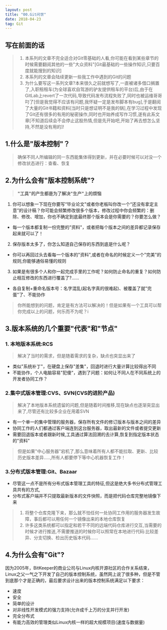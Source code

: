 ```yaml
---
layout: post
title: "00.Git问世"
date: 2018-04-23
tag: Git
---
```

## 写在前面的话
> 1. 本系列的文章不完全适合对Git零基础的人看,你可能在看到某些章节的时候需要翻阅其他的一些"大众资料"[Git最基础的一些操作知识,只要百度就能搜到的知识]
> 2. 本系列的文章会陆续更新一些我工作中遇到的Git的问题
> 3. 为什么要写这一系列文章?本来很久之前就想写了,一直被诸多借口搁置了,入职租租车(为全球喜欢自驾游的驴友提供租车的平台)后,由于在GitLab上revert了一次代码,导致代码发布流程失败了,同时也被运维哥哥叼了[但是我觉得不应该有问题,我怀疑一定是发布脚本有bug],于是翻阅了大量的Git书籍和资料[当时只是想证明不是我的锅],在学习过程中发现了Git还有很多的有用的秘密操作,同时也开始养成写作习惯,遂有此系文章[不知道后续会不会停止这股热情,但是先开始吧,开始了再去想怎么坚持,不然是没有用的]!

## 1.什么是"版本控制"？
> 确保不同人所编辑的同一东西能集体得到更新，并在必要时候可以对没一个修改状态进行：查看、恢复

## 2.为什么会有"版本控制系统"?
> **"工具"的产生都是为了解决"生产"上的烦恼**

1. 你可以想象一下现在你要写“毕业论文"或者你老板叫你改一个“还没有拿定主意”的设计稿？你可能会频繁修改很多个版本，修改过程中你会频繁的：删除、修改、增加，你也不确定到底最终那个版本会是你需要的？你要怎么做？
- 每一个版本都复制一份完整的"资料"，或者把每个版本之间的差异都记录保存起来就可以了！
2. 保存版本太多了，你怎么知道自己保存的东西到底是什么呢？
- 你可以再回过头去看每一个版本的"资料",或者在命名的时候定义一个"完美"的规则,你能够通俗易懂的规则
3. 如果是有很多个人和你一起完成手里的工作呢？如何防止命名的重复？如何防止相互修改的东西进行覆盖了?...... 
- 各自复制+重命名版本号：名字混乱(起名字真的很难起)、被覆盖了就"完蛋"了、不能协作

> 你所能想到的问题，肯定是有方法可以解决的！但是如果有一个工具可以帮你完成以上的问题，何乐而不为呢？i

## 3.版本系统的几个重要"代表"和"节点"
### 1. 本地版本系统:RCS
> 解决了当时的需求，但是随着需求的复杂，缺点也突显出来了

- 类似"系统补丁"，在硬盘上保存"差集"，回退时进行大量计算比较得出不同
- 不能协作，个人电脑容易"犯傻"，遇到了问题：如何让不同人在不同系统上的开发者协同工作？

### 2.集中式版本管理:CVS、SVN(CVS的进阶产品)
> 解决了本地版本系统遗留的问题,但是随着时间推移,现在缺点也逐渐突显出来了,尽管还有比较多企业在用着SVN

- 有一个单一的集中管理的服务器，保存所有文件的修订版本与版本之间的差异
- 协同工作的人们都通过客户端连到这台服务器，取出最新的文件或者提交更新
- 需要回退版本或者跟新时候,工具通过算法回溯的去计算,恢复到指定版本状态的"资料"

> 但是如果"中心服务器"宕机了,那么意味着所有人都不能拉取、更新、比较历史版本差异.....,所有人都要停下等中心机器恢复工作！

### 3.分布式版本管理:Git、Bazaar
- 尽管这一点不是所有分布式版本管理工具的特征,但这是绝大多书分布式管理工具共有的方式,
- 分布式客户端并不只提取最新版本的文件快照，而是把代码仓库完整地镜像下来

> 1. 将整个仓库克隆下来，那么就不怕任何一处协同工作用的服务器发生故障，事后都可以用任何一个镜像出来的本地仓库恢复
> 2. 许多这类系统都可以指定和若干不同的远端代码仓库进行交互,当需要的时候才进行推送,不需要推送的时候你可以照常在本地进行代码:比较差异、分支切换、检出历史版本代码......

## 4.为什么会有"Git"?
因为2005年，BitKeeper的商业公司与Linux内核开源社区的合作关系结束，Linux之父一气之下开发了自己的版本控制系统，虽然网上说了很多种，但是不管到底那个才是正确的，最后要求设计出来的版本控制系统满足以下要求：
>
- 速度
- 安全
- 简单的设计
- 对非线性开发模式的强力支持(允许成千上万的分支并行开发)
- 完全分布式
- 有能力高效的管理类似Linux内核一样的超大规模项目(速度与数据量)